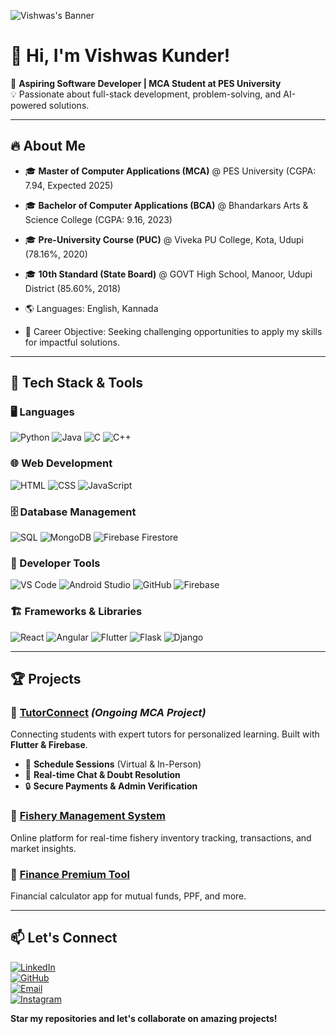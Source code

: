 ![Vishwas's Banner](https://github.com/Vishwaskunder)

# 👋 Hi, I'm Vishwas Kunder!

🚀 **Aspiring Software Developer | MCA Student at PES University**  
💡 Passionate about full-stack development, problem-solving, and AI-powered solutions.  

---

## 🔥 About Me
- 🎓 **Master of Computer Applications (MCA)** @ PES University (CGPA: 7.94, Expected 2025)
- 🎓 **Bachelor of Computer Applications (BCA)** @ Bhandarkars Arts & Science College (CGPA: 9.16, 2023)
-  🎓 **Pre-University Course (PUC)** @ Viveka PU College, Kota, Udupi (78.16%, 2020)
- 🎓 **10th Standard (State Board)** @ GOVT High School, Manoor, Udupi District (85.60%, 2018)
  
- 🌎 Languages: English, Kannada
- 🎯 Career Objective: Seeking challenging opportunities to apply my skills for impactful solutions.

---

## 🚀 Tech Stack & Tools

### 🖥️ Languages
![Python](https://img.shields.io/badge/Python-3776AB?style=for-the-badge&logo=python&logoColor=white) 
![Java](https://img.shields.io/badge/Java-007396?style=for-the-badge&logo=java&logoColor=white) 
![C](https://img.shields.io/badge/C-00599C?style=for-the-badge&logo=c&logoColor=white) 
![C++](https://img.shields.io/badge/C++-00599C?style=for-the-badge&logo=c%2B%2B&logoColor=white)

### 🌐 Web Development
![HTML](https://img.shields.io/badge/HTML5-E34F26?style=for-the-badge&logo=html5&logoColor=white) 
![CSS](https://img.shields.io/badge/CSS3-1572B6?style=for-the-badge&logo=css3&logoColor=white) 
![JavaScript](https://img.shields.io/badge/JavaScript-F7DF1E?style=for-the-badge&logo=javascript&logoColor=black)

### 🗄️ Database Management
![SQL](https://img.shields.io/badge/SQL-4479A1?style=for-the-badge&logo=mysql&logoColor=white) 
![MongoDB](https://img.shields.io/badge/MongoDB-4EA94B?style=for-the-badge&logo=mongodb&logoColor=white) 
![Firebase Firestore](https://img.shields.io/badge/Firebase-F5820D?style=for-the-badge&logo=firebase&logoColor=white)

### 🔧 Developer Tools
![VS Code](https://img.shields.io/badge/VS%20Code-007ACC?style=for-the-badge&logo=visual-studio-code&logoColor=white) 
![Android Studio](https://img.shields.io/badge/Android%20Studio-3DDC84?style=for-the-badge&logo=android-studio&logoColor=white) 
![GitHub](https://img.shields.io/badge/GitHub-181717?style=for-the-badge&logo=github&logoColor=white) 
![Firebase](https://img.shields.io/badge/Firebase-FFCA28?style=for-the-badge&logo=firebase&logoColor=black)

### 🏗️ Frameworks & Libraries
![React](https://img.shields.io/badge/React-61DAFB?style=for-the-badge&logo=react&logoColor=black) 
![Angular](https://img.shields.io/badge/Angular-DD0031?style=for-the-badge&logo=angular&logoColor=white) 
![Flutter](https://img.shields.io/badge/Flutter-02569B?style=for-the-badge&logo=flutter&logoColor=white) 
![Flask](https://img.shields.io/badge/Flask-000000?style=for-the-badge&logo=flask&logoColor=white) 
![Django](https://img.shields.io/badge/Django-092E20?style=for-the-badge&logo=django&logoColor=white)

---

## 🏆 Projects

### 🔹 [TutorConnect](#) *(Ongoing MCA Project)*
Connecting students with expert tutors for personalized learning. Built with **Flutter & Firebase**. 
- 📅 **Schedule Sessions** (Virtual & In-Person)
- 💬 **Real-time Chat & Doubt Resolution**
- 🔒 **Secure Payments & Admin Verification**

### 🔹 [Fishery Management System](#)
Online platform for real-time fishery inventory tracking, transactions, and market insights.

### 🔹 [Finance Premium Tool](#)
Financial calculator app for mutual funds, PPF, and more.

---

## 📫 Let's Connect

[![LinkedIn](https://img.shields.io/badge/LinkedIn-0A66C2?style=for-the-badge&logo=linkedin&logoColor=white)](https://www.linkedin.com/in/vishwas-kunder-3a364725b/)  
[![GitHub](https://img.shields.io/badge/GitHub-181717?style=for-the-badge&logo=github&logoColor=white)](https://github.com/VishwasKunder)  
[![Email](https://img.shields.io/badge/Email-vishwaskunder1@gmail.com-red?style=for-the-badge&logo=gmail&logoColor=white)](mailto:vishwaskunder1@gmail.com)  
[![Instagram](https://img.shields.io/badge/Instagram-E4405F?style=for-the-badge&logo=instagram&logoColor=white)](https://www.instagram.com/vishu04padukare)  


 **Star my repositories and let's collaborate on amazing projects!**
